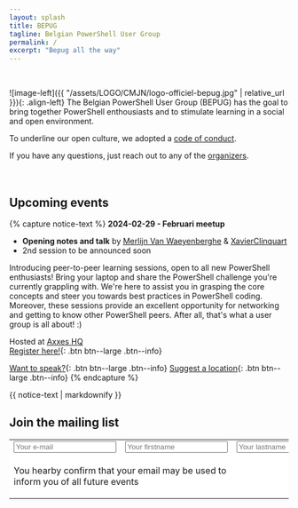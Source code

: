 ```yaml
---
layout: splash
title: BEPUG
tagline: Belgian PowerShell User Group
permalink: /
excerpt: "Bepug all the way"
---
```

<br />

![image-left]({{ "/assets/LOGO/CMJN/logo-officiel-bepug.jpg" | relative_url }}){: .align-left}
The Belgian PowerShell User Group (BEPUG) has the goal to bring together PowerShell enthousiasts and to stimulate learning in a social and open environment.

To underline our open culture, we adopted a [code of conduct](/conduct).

If you have any questions, just reach out to any of the [organizers](/about#Organizers).
<br />
<br />
<br />

## Upcoming events

{% capture notice-text %}
**2024-02-29 - Februari meetup**

- __Opening notes and talk__ by [Merlijn Van Waeyenberghe](https://www.linkedin.com/in/merlinvw/) & [XavierClinquart](https://www.linkedin.com/in/xavier-clinquart-722665a5/)
- 2nd session to be announced soon

Introducing peer-to-peer learning sessions, open to all new PowerShell enthusiasts! Bring your laptop and share the PowerShell challenge you're currently grappling with. We're here to assist you in grasping the core concepts and steer you towards best practices in PowerShell coding. 
Moreover, these sessions provide an excellent opportunity for networking and getting to know other PowerShell peers. After all, that's what a user group is all about!  :)

Hosted at [Axxes HQ](https://www.axxes.com/) <br />
[Register here!](https://bepug.eventbrite.com){: .btn btn--large .btn--info}

[Want to speak?](https://github.com/BEPUG/meetups/issues/new?template=Session-proposal.md){: .btn btn--large .btn--info} [Suggest a location](https://github.com/BEPUG/meetups/issues/new?template=Location-proposal.md){: .btn btn--large .btn--info}
{% endcapture %}

<div class="notice--primary">
  {{ notice-text | markdownify }}
</div>

## Join the mailing list

<div id="mc_embed_signup"><form id="mc-embedded-subscribe-form" class="validate" action="https://github.us19.list-manage.com/subscribe/post?u=6e99ec2454950d642390b574f&amp;id=0dd16578ab" method="post" style="background-color: #FFFFFF;">
<table cellspacing="2" cellpadding="2" style="border: 0px;">
<tbody>
<tr>
<td style="border: 0px"><input id="mce-EMAIL" name="EMAIL" type="text" placeholder="Your e-mail"></td>
<td style="border: 0px"><input id="mce-FNAME" name="FNAME" type="text" placeholder="Your firstname"></td>
<td style="border: 0px"><input id="mce-LNAME" name="LNAME" type="text" placeholder="Your lastname"></td>
</tr>
<tr style="border: 0px">
<td colspan="2" style="border: 0px"><p>You hearby confirm that your email may be used to inform you of all future events</p></td>
<td style="text-align: right; border: 0px"><input id="mc-embedded-subscribe" class="btn btn--large btn--info" name="subscribe" type="submit" value="Subscribe"></td>
</tr>
</tbody>
</table>
</form></div>

